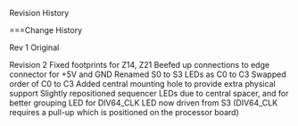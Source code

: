 Revision History===Change HistoryRev 1OriginalRevision 2Fixed footprints for Z14, Z21Beefed up connections to edge connector for +5V and GNDRenamed S0 to S3 LEDs as C0 to C3Swapped order of C0 to C3Added central mounting hole to provide extra physical supportSlightly repositioned sequencer LEDs due to central spacer, and for better groupingLED for DIV64_CLK LED now driven from S3 (DIV64_CLK requires a pull-up which is positioned on the processor board)